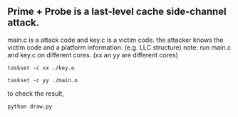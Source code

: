 ## Prime + Probe is a last-level cache side-channel attack.

main.c is a attack code and key.c is a victim code.
the attacker knows the victim code and a platform information. (e.g. LLC structure)
note: run main.c and key.c on different cores. (xx an yy are different cores)

    taskset -c xx ./key.o

    taskset -c yy ./main.o

to check the result, 

    python draw.py